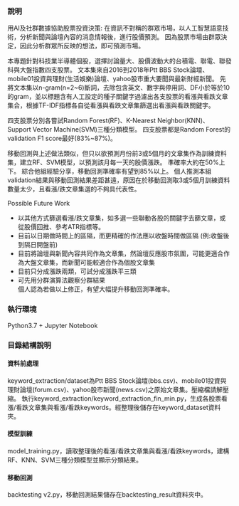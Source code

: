 ### 說明
用AI及社群數據協助股票投資決策: 在資訊不對稱的群眾市場，以人工智慧語意技術，分析新聞與論壇內容的消息情報後，進行股價預測。 因為股票市場由群眾決定，因此分析群眾所反映的想法，即可預測市場。         

本專題針對科技業半導體個股，選擇討論量大、股價波動大的台積電、聯電、聯發科與大盤指數四支股票。 文本集來自2016到2018年Ptt BBS Stock論壇、mobile01投資與理財(生活娛樂)論壇、yahoo股市重大要聞與最新財經新聞。 先將文本集以n-gram(n=2~6)斷詞，去除包含英文、數字與停用詞、DF小於等於10的gram，並以標題含有人工設定的種子關鍵字過濾出各支股票的看漲與看跌文章集合，根據TF-IDF指標各自從看漲與看跌文章集篩選出看漲與看跌關鍵字。          

四支股票分別各嘗試Random Forest(RF)、K-Nearest Neighbor(KNN)、Support Vector Machine(SVM)三種分類模型。 四支股票都是Random Forest的validation F1 score最好(83%~87%)。                

移動回測與上述做法類似，但只以欲預測月份前3或5個月的文章集作為訓練資料集，建立RF、SVM模型，以預測該月每一天的股價漲跌。 準確率大約在50%上下。 綜合他組經驗分享，移動回測準確率有望到85%以上。 個人推測本組validation結果與移動回測結果差距甚遠，原因在於移動回測取3或5個月訓練資料數量太少，且看漲/跌文章集選的不夠具代表性。            

Possible Future Work
* 以其他方式篩選看漲/跌文章集，如多選一些聯動各股的關鍵字去篩文章，或從股價回推、參考ATR指標等。
* 目前以日期做時間上的區隔，而更精確的作法應以收盤時間做區隔 (例:收盤後到隔日開盤前)
* 目前將論壇與新聞內容共同作為文章集，然論壇反應股市氛圍，可能更適合作為大盤文章集，而新聞可能較適合作為個股文章集
* 目前只分成漲跌兩類，可試分成漲跌平三類
* 可先用分群演算法觀察分群結果        
個人認為若做以上修正，有望大幅提升移動回測準確率。

### 執行環境
Python3.7 + Jupyter Notebook

### 目錄結構說明
#### 資料前處理
keyword_extraction/dataset為Ptt BBS Stock論壇(bbs.csv)、mobile01投資與理財論壇(forum.csv)、yahoo股市新聞(news.csv)之原始文章集。壓縮檔請解壓縮。
執行keyword_extraction/keyword_extraction_fin_min.py，生成各股票看漲/看跌文章集與看漲/看跌keywords。經整理後儲存在keyword_dataset資料夾。
#### 模型訓練
model_training.py，讀取整理後的看漲/看跌文章集與看漲/看跌keywords，建構RF、KNN、SVM三種分類模型並顯示分類結果。
#### 移動回測
backtesting v2.py，移動回測結果儲存在backtesting_result資料夾中。


